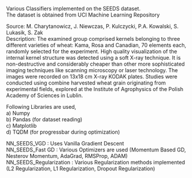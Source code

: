 Various Classifiers implemented on the SEEDS dataset.  
The dataset is obtained from UCI Machine Learning Repository  

Source: M. Charytanowicz, J. Niewczas, P. Kulczycki, P.A. Kowalski, S. Lukasik, S. Zak  
Description: The examined group comprised kernels belonging to three different varieties of wheat: Kama, Rosa and Canadian, 70 elements each, randomly selected for the experiment. High quality visualization of the internal kernel structure was detected using a soft X-ray technique. It is non-destructive and considerably cheaper than other more sophisticated imaging techniques like scanning microscopy or laser technology. The images were recorded on 13x18 cm X-ray KODAK plates. Studies were conducted using combine harvested wheat grain originating from experimental fields, explored at the Institute of Agrophysics of the Polish Academy of Sciences in Lublin.  


Following Libraries are used,  
a) Numpy  
b) Pandas (for dataset reading)  
c) Matplotlib  
d) TQDM (for progressbar during optimization)  
  
  
NN_SEEDS_VGD : Uses Vanilla Gradient Descent  
NN_SEEDS_Fast GD : Various Optimizers are used (Momentum Based GD, Nesterov Momentum, AdaGrad, RMSProp, ADAM)  
NN_SEEDS_Regularization : Various Regularization methods implemented (L2 Regularization, L1 Regularization, Dropout Regularization)


